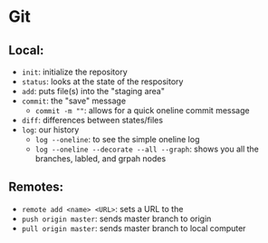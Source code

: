 # Git

## Local:

- `init`: initialize the repository
- `status`: looks at the state of the respository
- `add`: puts file(s) into the "staging area"
- `commit`: the "save" message
  - `commit -m ""`: allows for a quick oneline commit message
- `diff`: differences between states/files
- `log`: our history
    - `log --oneline`: to see the simple oneline log
    - `log --oneline --decorate --all --graph`: shows you all the branches, labled, and grpah nodes 

## Remotes:

- `remote add <name> <URL>`: sets a URL to the <name>
- `push origin master`: sends master branch to origin
- `pull origin master`: sends master branch to local computer
